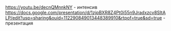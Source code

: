https://youtu.be/decnQMnnkNY - интенсив  
https://docs.google.com/presentation/d/1zjpBXR8Z4Pt0i55n9Jradxzcv8SItALP/edit?usp=sharing&ouid=112290849013448389910&rtpof=true&sd=true - презентация
